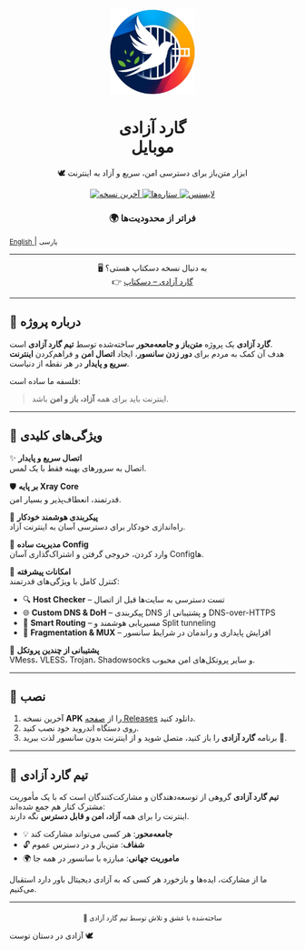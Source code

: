 <div align="center">
  <img src="https://raw.githubusercontent.com/Freedom-Guard/FG_MOBILE/refs/heads/main/assets/icon/ico.png" alt="لوگوی گارد آزادی موبایل" width="150" />

  <h1>گارد آزادی <br /> موبایل</h1>
  <p>🕊️ ابزار متن‌باز برای دسترسی امن، سریع و آزاد به اینترنت</p>

  <a href="https://github.com/Freedom-Guard/FG_MOBILE/releases">
    <img src="https://img.shields.io/github/v/release/Freedom-Guard/FG_MOBILE?style=for-the-badge&color=3fb950" alt="آخرین نسخه">
  </a>
  <a href="https://github.com/Freedom-Guard/FG_MOBILE/stargazers">
    <img src="https://img.shields.io/github/stars/Freedom-Guard/FG_MOBILE?style=for-the-badge&color=facc15" alt="ستاره‌ها">
  </a>
  <a href="https://github.com/Freedom-Guard/FG_MOBILE/blob/main/LICENSE">
    <img src="https://img.shields.io/github/license/Freedom-Guard/FG_MOBILE?style=for-the-badge&color=0ea5e9" alt="لایسنس">
  </a>

  <h3>🌍 فراتر از محدودیت‌ها</h3>
</div>

<p>
    <a href="README.md">
    <small>English</small>
    </a>
        | 
    <small>پارسی</small>
</p>

---

<div align="center">
  <p>🖥️ به دنبال نسخه دسکتاپ هستی؟ <br>
  👉 <a href="https://github.com/Freedom-Guard/Freedom-Guard/">گارد آزادی – دسکتاپ</a></p>
</div>

---

## 🌟 درباره پروژه
**گارد آزادی** یک پروژه **متن‌باز و جامعه‌محور** ساخته‌شده توسط **تیم گارد آزادی** است.  
هدف آن کمک به مردم برای **دور زدن سانسور**، ایجاد **اتصال امن** و فراهم‌کردن **اینترنت سریع و پایدار** در هر نقطه از دنیاست.  

فلسفه ما ساده است:  
> اینترنت باید برای همه **آزاد، باز و امن** باشد.  

---

## 🔑 ویژگی‌های کلیدی

✨ **اتصال سریع و پایدار**  
اتصال به سرورهای بهینه فقط با یک لمس.  

🛡️ **بر پایه Xray Core**  
قدرتمند، انعطاف‌پذیر و بسیار امن.  

🔄 **پیکربندی هوشمند خودکار**  
راه‌اندازی خودکار برای دسترسی آسان به اینترنت آزاد.  

📂 **مدیریت ساده Config**  
وارد کردن، خروجی گرفتن و اشتراک‌گذاری آسان Config‌ها.  

🧩 **امکانات پیشرفته**  
کنترل کامل با ویژگی‌های قدرتمند:  

- 🔍 **Host Checker** – تست دسترسی به سایت‌ها قبل از اتصال  
- 🌐 **Custom DNS & DoH** – پیکربندی DNS و پشتیبانی از DNS-over-HTTPS  
- 🔀 **Smart Routing** – مسیریابی هوشمند و Split tunneling  
- 🧱 **Fragmentation & MUX** – افزایش پایداری و راندمان در شرایط سانسور  

🔐 **پشتیبانی از چندین پروتکل**  
VMess، VLESS، Trojan، Shadowsocks و سایر پروتکل‌های امن محبوب.  

---

## 📲 نصب

1. آخرین نسخه **APK** را از [صفحه Releases](https://github.com/Freedom-Guard/FG_MOBILE/releases) دانلود کنید.  
2. روی دستگاه اندروید خود نصب کنید.  
3. برنامه **گارد آزادی** را باز کنید، متصل شوید و از اینترنت بدون سانسور لذت ببرید 🚀.  

---

## 🤝 تیم گارد آزادی
**تیم گارد آزادی** گروهی از توسعه‌دهندگان و مشارکت‌کنندگان است که با یک مأموریت مشترک کنار هم جمع شده‌اند:  
اینترنت را برای همه **آزاد، امن و قابل دسترس** نگه دارند.  

- 💡 **جامعه‌محور**: هر کسی می‌تواند مشارکت کند  
- 🔓 **شفاف**: متن‌باز و در دسترس عموم  
- 🌍 **ماموریت جهانی**: مبارزه با سانسور در همه جا  

ما از مشارکت، ایده‌ها و بازخورد هر کسی که به آزادی دیجیتال باور دارد استقبال می‌کنیم.  

---

<div align="center">
  <sub>💙 ساخته‌شده با عشق و تلاش توسط تیم گارد آزادی</sub>
</div>

آزادی در دستان توست 🕊️
